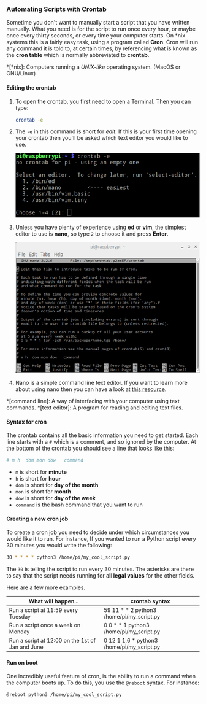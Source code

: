 ### Automating Scripts with Crontab

Sometime you don't want to manually start a script that you have written manually. What you need is for the script to run once every hour, or maybe once every thirty seconds, or every time your computer starts. On *nix systems this is a fairly easy task, using a program called **Cron**. Cron will run any command it is told to, at certain times, by referencing what is known as the **cron table** which is normally abbreviated to **crontab**.

*[*nix]: Computers running a *UNIX-like* operating system. (MacOS or GNU/Linux)

#### Editing the crontab

1. To open the crontab, you first need to open a Terminal. Then you can type:

	~~~bash
	crontab -e
	~~~

1. The `-e` in this command is short for *edit*. If this is your first time opening your crontab then you'll be asked which text editor you would like to use.

	![editor-choice](images/crontab-editor.png)
	
1. Unless you have plenty of experience using **ed** or **vim**, the simplest editor to use is **nano**, so type `2` to choose it and press **Enter**.

	![crontab in nano](images/crontab-nano.png)
	
1. Nano is a simple command line text editor. If you want to learn more about using nano then you can have a look at [this resource](link-to-nano-resource).

*[command line]: A way of interfacing with your computer using text commands.
*[text editor]: A program for reading and editing text files.

#### Syntax for cron

The crontab contains all the basic information you need to get started. Each line starts with a `#` which is a comment, and so ignored by the computer. At the bottom of the crontab you should see a line that looks like this:

```bash
# m h  dom mon dow   command
```

- `m` is short for **minute**
- `h` is short for **hour**
- `dom` is short for **day of the month**
- `mon` is short for **month**
- `dow` is short for **day of the week**
- `command` is the bash command that you want to run

#### Creating a new cron job

To create a cron job you need to decide under which circumstances you would like it to run. For instance, If you wanted to run a Python script every 30 minutes you would write the following:

```bash
30 * * * * python3 /home/pi/my_cool_script.py
```

The `30` is telling the script to run every 30 minutes. The asterisks are there to say that the script needs running for all **legal values** for the other fields.

Here are a few more examples.

| What will happen...                              | crontab syntax                    |
|--------------------------------------------------|-----------------------------------|
| Run a script at 11:59 every Tuesday              | 59 11 * * 2 python3 /home/pi/my_script.py  |
| Run a script once a week on Monday               | 0 0 * * 1 python3 /home/pi/my_script.py    |
| Run a script at 12:00 on the 1st of Jan and June | 0 12 1 1,6 * python3 /home/pi/my_script.py |

#### Run on boot
One incredibly useful feature of cron, is the ability to run a command when the computer boots up. To do this, you use the `@reboot` syntax. For instance:

```bash
@reboot python3 /home/pi/my_cool_script.py
```





